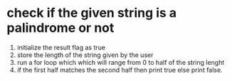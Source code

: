 # check if the given string is a palindrome or not 

1. initialize the result flag as true
2. store the length of the string given by the user
3. run a for loop which which will range from 0 to half of the string lenght
4. if the first half matches the second half then print true else print false.